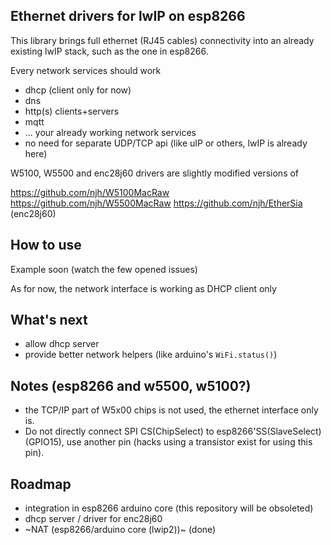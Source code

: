 
Ethernet drivers for lwIP on esp8266
------------------------------------

This library brings full ethernet (RJ45 cables) connectivity into an already
existing lwIP stack, such as the one in esp8266.

Every network services should work
* dhcp (client only for now)
* dns
* http(s) clients+servers
* mqtt
* ... your already working network services
* no need for separate UDP/TCP api (like uIP or others, lwIP is already here)

W5100, W5500 and enc28j60 drivers are slightly modified versions of

https://github.com/njh/W5100MacRaw
https://github.com/njh/W5500MacRaw
https://github.com/njh/EtherSia (enc28j60)

How to use
----------
Example soon (watch the few opened issues)

As for now, the network interface is working as DHCP client only

What's next
-----------
* allow dhcp server
* provide better network helpers (like arduino's `WiFi.status()`)

Notes (esp8266 and w5500, w5100?)
---------------------------------
* the TCP/IP part of W5x00 chips is not used, the ethernet interface only is.
* Do not directly connect SPI CS(ChipSelect) to esp8266'SS(SlaveSelect) (GPIO15), use another pin (hacks using a transistor exist for using this pin).

Roadmap
-------
* integration in esp8266 arduino core (this repository will be obsoleted)
* dhcp server / driver for enc28j60
* ~NAT (esp8266/arduino core (lwip2))~ (done)

